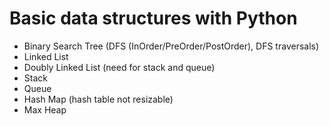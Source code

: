 # Basic data structures with Python

- Binary Search Tree (DFS (InOrder/PreOrder/PostOrder), DFS traversals)
- Linked List
- Doubly Linked List (need for stack and queue)
- Stack
- Queue
- Hash Map (hash table not resizable)
- Max Heap